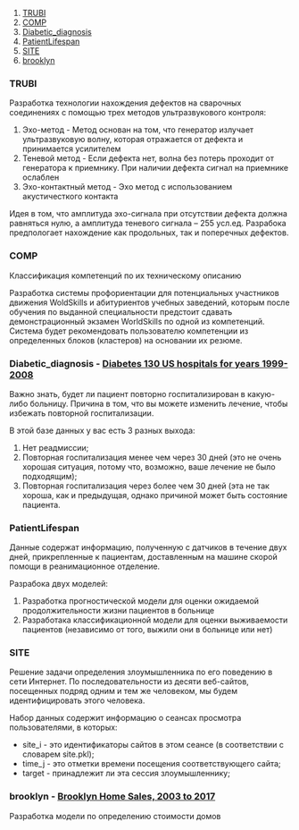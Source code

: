 1. [TRUBI](#trubi)
2. [COMP](#comp)
3. [Diabetic_diagnosis](#db)
4. [PatientLifespan](#pl)
5. [SITE](#site)
6. [brooklyn](#brooklyn)


### TRUBI <div id='trubi'/>
Разработка технологии нахождения дефектов на сварочных соединениях с помощью трех методов ультразвукового контроля: 
1. Эхо-метод - Метод основан на том, что генератор излучает ультразвуковую волну, которая отражается от дефекта и принимается усилителем
2. Теневой метод - Если дефекта нет, волна без потерь проходит от генератора к приемнику. При наличии дефекта сигнал на приемнике ослаблен
3. Эхо-контактный метод - Эхо метод с использованием акустичесткого контакта

Идея в том, что амплитуда эхо-сигнала при отсутствии дефекта должна равняться нулю, а амплитуда теневого сигнала – 255 усл.ед.
Разрабока предпологает нахождение как продольных, так и поперечных дефектов. 

### COMP <div id='comp'/>
  Классификация компетенций по их техническому описанию 

  Разработка системы профориентации для потенциальных участников движения WoldSkills и абитуриентов учебных заведений, которым после обучения по выданной специальности предстоит сдавать демонстрационный экзамен WorldSkills по одной из компетенций. Система будет рекомендовать пользователю компетенции из определенных блоков (кластеров) на основании их резюме. 

### Diabetic_diagnosis - [Diabetes 130 US hospitals for years 1999-2008](https://www.kaggle.com/brandao/diabetes?select=diabetic_data.csv) <div id='db'/>
  Важно знать, будет ли пациент повторно госпитализирован в какую-либо больницу. Причина в том, что вы можете изменить лечение, чтобы избежать повторной госпитализации.

  В этой базе данных у вас есть 3 разных выхода:

  1. Нет реадмиссии;
  2. Повторная госпитализация менее чем через 30 дней (это не очень хорошая ситуация, потому что, возможно, ваше лечение не было подходящим);
  3. Повторная госпитализация через более чем 30 дней (эта не так хороша, как и предыдущая, однако причиной может быть состояние пациента.


### PatientLifespan <div id='pl'/>
Данные содержат информацию, полученную с датчиков в течение двух дней, прикрепленные к пациентам, доставленным на машине скорой помощи в реанимационное отделение. 

Разрабока двух моделей:
1. Разработка прогностической модели для оценки ожидаемой продолжительности жизни пациентов в больнице
2. Разработака классификационной модели для оценки выживаемости пациентов (независимо от того, выжили они в больнице или нет)

### SITE <div id='site'/>
Решение задачи определения злоумышленника по его поведению в сети Интернет. По последовательности из десяти веб-сайтов, посещенных подряд одним и тем же человеком, мы будем идентифицировать этого человека.

Набор данных содержит информацию о сеансах просмотра пользователями, в которых:
- site_i - это идентификаторы сайтов в этом сеансе (в соответствии с словарем site.pkl);
- time_j - это отметки времени посещения соответствующего сайта;
- target - принадлежит ли эта сессия злоумышленнику;

### brooklyn - [Brooklyn Home Sales, 2003 to 2017](https://www.kaggle.com/tianhwu/brooklynhomes2003to2017) <div id='brooklyn'/>

Разработка модели по определению стоимости домов 


